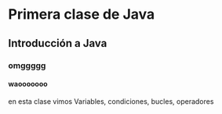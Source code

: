 # Primera clase de Java
## Introducción a Java
### omggggg
#### waooooooo
en esta clase vimos Variables, condiciones, bucles, operadores
